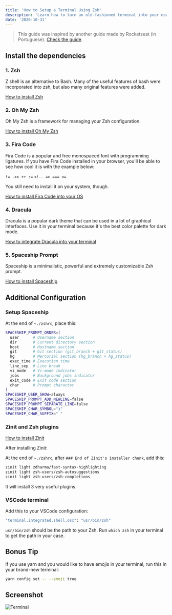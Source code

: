```yaml
---
title: 'How to Setup a Terminal Using Zsh'
description: 'Learn how to turn an old-fashioned terminal into your new best friend.'
date: '2020-10-31'
---
```


> This guide was inspired by another guide made by Rocketseat (in Portuguese). [Check the guide](https://blog.rocketseat.com.br/terminal-com-oh-my-zsh-spaceship-dracula-e-mais/).

## Install the dependencies

### 1. Zsh

Z shell is an alternative to Bash.
Many of the useful features of bash were incorporated into zsh, but also many original features were added.

[How to install Zsh](https://github.com/ohmyzsh/ohmyzsh/wiki/Installing-ZSH)

### 2. Oh My Zsh

Oh My Zsh is a framework for managing your Zsh configuration.

[How to install Oh My Zsh](https://github.com/ohmyzsh/ohmyzsh)

### 3. Fira Code

Fira Code is a popular and free monospaced font with programming ligatures.
If you have Fira Code installed in your browser, you'll be able to see how cool it is with the example below:

`!= ->> ++ :=`
`<!-- => === <=`

You still need to install it on your system, though.

[How to install Fira Code into your OS](https://github.com/tonsky/FiraCode/releases)

### 4. Dracula

Dracula is a popular dark theme that can be used in a lot of graphical interfaces.
Use it in your terminal because it's the best color palette for dark mode.

[How to integrate Dracula into your terminal](https://draculatheme.com)

### 5. Spaceship Prompt

Spaceship is a minimalistic, powerful and extremely customizable Zsh prompt.

[How to install Spaceship](https://github.com/denysdovhan/spaceship-prompt)

## Additional Configuration

### Setup Spaceship

At the end of `~./zshrc`, place this:

```bash
SPACESHIP_PROMPT_ORDER=(
  user      # Username section
  dir       # Current directory section
  host      # Hostname section
  git       # Git section (git_branch + git_status)
  hg        # Mercurial section (hg_branch + hg_status)
  exec_time # Execution time
  line_sep  # Line break
  vi_mode   # Vi-mode indicator
  jobs      # Background jobs indicator
  exit_code # Exit code section
  char      # Prompt character
)
SPACESHIP_USER_SHOW=always
SPACESHIP_PROMPT_ADD_NEWLINE=false
SPACESHIP_PROMPT_SEPARATE_LINE=false
SPACESHIP_CHAR_SYMBOL="❯"
SPACESHIP_CHAR_SUFFIX=" "
```

### Zinit and Zsh plugins

[How to install Zinit](https://github.com/zdharma/zinit)

After installing Zinit:

At the end of `~./zshrc`, after `### End of Zinit's installer chunk`, add this:

```bash
zinit light zdharma/fast-syntax-highlighting
zinit light zsh-users/zsh-autosuggestions
zinit light zsh-users/zsh-completions
```

It will install 3 very useful plugins.

### VSCode terminal

Add this to your VSCode configuration:

```bash
"terminal.integrated.shell.osx": "usr/bin/zsh"
```

`usr/bin/zsh` should be the path to your Zsh. Run `which zsh` in your terminal to get the path in your case.

## Bonus Tip

If you use yarn and you would like to have emojis in your terminal, run this in your brand-new terminal:

```bash
yarn config set -- --emoji true
```

## Screenshot

![Terminal](/blog/how-to-setup-a-terminal-using-zsh/terminal.png)
